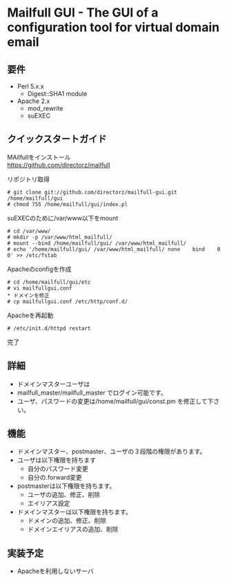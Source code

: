 Mailfull GUI - The GUI of a configuration tool for virtual domain email 
========================================================

要件
----

  * Perl 5.x.x
    * Digest::SHA1 module
  * Apache 2.x
    * mod_rewrite
    * suEXEC

クイックスタートガイド
----------------------

  MAilfullをインストール  
<https://github.com/directorz/mailfull>
  
  リポジトリ取得

    # git clone git://github.com/directorz/mailfull-gui.git /home/mailfull/gui
    # chmod 755 /home/mailfull/gui/index.pl

  suEXECのために/var/www以下をmount
    
    # cd /var/www/
    # mkdir -p /var/www/html_mailfull/
    # mount --bind /home/mailfull/gui/ /var/www/html_mailfull/
    # echo '/home/mailfull/gui/	/var/www/html_mailfull/	none	bind	0 0' >> /etc/fstab

  Apacheのconfigを作成

    # cd /home/mailfull/gui/etc
    # vi mailfullgui.conf
    * ドメインを修正
    # cp mailfullgui.conf /etc/http/conf.d/

  Apacheを再起動

    # /etc/init.d/httpd restart

  完了

詳細
----

  * ドメインマスターユーザは
  *  mailfull_master/mailfull_master でログイン可能です。
  * ユーザ、パスワードの変更は/home/mailfull/gui/const.pm を修正して下さい。

機能
----

  * ドメインマスター、postmaster、ユーザの３段階の権限があります。
  * ユーザは以下権限を持ちます
    * 自分のパスワード変更
    * 自分の.forward変更
  * postmasterは以下権限を持ちます。
    * ユーザの追加、修正、削除
    * エイリアス設定
  * ドメインマスターは以下権限を持ちます。
    * ドメインの追加、修正、削除
    * ドメインエイリアスの追加、削除

実装予定
--------

  * Apacheを利用しないサーバ
  


